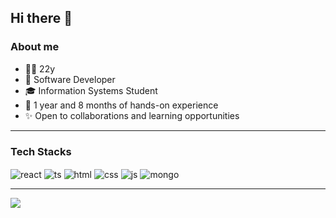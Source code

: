 ## Hi there 👋

### About me

- 👩‍🦰 22y
- 💼 Software Developer
- 🎓 Information Systems Student
- 🚀 1 year and 8 months of hands-on experience
- ✨ Open to collaborations and learning opportunities
<hr/>

### Tech Stacks
<div style="display: inline-block" >
  <img align="center" alt="react" src="https://icongr.am/devicon/react-original.svg?size=22&color=currentColor">
  <img align="center" alt="ts" src="https://icongr.am/devicon/typescript-original.svg?size=22&color=currentColor">
  <img align="center" alt="html" src="https://icongr.am/devicon/html5-original.svg?size=22&color=currentColor">
  <img align="center" alt="css" src="https://icongr.am/devicon/css3-original.svg?size=22&color=currentColor">
  <img align="center" alt="js" src="https://icongr.am/devicon/javascript-original.svg?size=22&color=currentColor">
  <img align="center" alt="mongo" src="https://icongr.am/devicon/mongodb-original.svg?size=22&color=currentColor">
</div>

<hr/>

<div >
  <a href="https://www.linkedin.com/in/estela-sato-6a162b206/">
    <img src="https://img.shields.io/badge/LinkedIn-0077B5?style=for-the-badge&logo=linkedin&logoColor=white" />
  </a>
</div>

<!--
**estelasato/estelasato** is a ✨ _special_ ✨ repository because its `README.md` (this file) appears on your GitHub profile.

Here are some ideas to get you started:

- 🔭 I’m currently working on ...
- 🌱 I’m currently learning ...
- 👯 I’m looking to collaborate on ...
- 🤔 I’m looking for help with ...
- 💬 Ask me about ...
- 📫 How to reach me: ...
- 😄 Pronouns: ...
- ⚡ Fun fact: ...
-->
